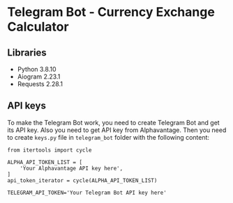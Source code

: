 # Telegram Bot - Currency Exchange Calculator

## Libraries

- Python 3.8.10
- Aiogram 2.23.1
- Requests 2.28.1

## API keys

To make the Telegram Bot work, you need to create Telegram Bot and get its
API key. Also you need to get API key from Alphavantage. Then you need to 
create `keys.py` file in `telegram_bot` folder with the following content:

```
from itertools import cycle

ALPHA_API_TOKEN_LIST = [
    'Your Alphavantage API key here',
]
api_token_iterator = cycle(ALPHA_API_TOKEN_LIST)

TELEGRAM_API_TOKEN='Your Telegram Bot API key here'
```
